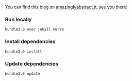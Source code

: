 You can find this blog on [amazinglyabstract.it](http://amazinglyabstract.it), see you there!

### Run locally
```
bundle3.0 exec jekyll serve
```
### Install dependencies
```
bundle3.0 install
```
### Update dependencies
```
bundle3.0 update
```
